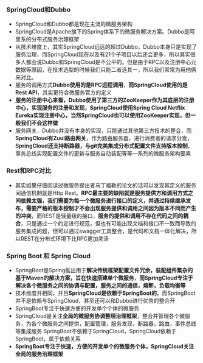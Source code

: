 ### SpringCloud和Dubbo

- SpringCloud和Dubbo都是现在主流的微服务架构
- SpringCloud是Apache旗下的Spring体系下的微服务解决方案。Dubbo是阿里系的分布式服务治理框架
- 从技术维度上，其实SpringCloud远远的超过Dubbo，Dubbo本身只是实现了服务治理，而SpringCloud现在以及有21个子项目以后还会更多，所以其实很多人都会说Dubbo和SpringCloud是不公平的。但是由于RPC以及注册中心元数据等原因，在技术选型的时候我们只能二者选其一，所以我们常常为用他俩来对比。
- 服务的调用方式**Dubbo使用的是RPC远程调用**，**而SpringCloud使用的是 Rest API**，其实更符合微服务官方的定义
- **服务的注册中心来看，Dubbo使用了第三方的ZooKeeper作为其底层的注册中心，实现服务的注册和发现，SpringCloud使用Spring Cloud Netflix Eureka实现注册中心，当然SpringCloud也可以使用ZooKeeper实现，但一般我们不会这样做**
- 服务网关，Dubbo并没有本身的实现，只能通过其他第三方技术的整合，而**SpringCloud有Zuul路由网关**，作为路由服务器，进行消费者的请求分发，**SpringCloud还支持断路器，与git完美集成分布式配置文件支持版本控制**，事务总线实现配置文件的更新与服务自动装配等等一系列的微服务架构要素

### Rest和RPC对比

- 其实如果仔细阅读过微服务提出者马丁福勒的论文的话可以发现其定义的服务间通信机制就是Http Rest。**RPC最主要的缺陷就是服务提供方和调用方式之间依赖太强，我们需要为每一个微服务进行接口的定义，并通过持续继承发布，需要严格的版本控制才不会出现服务提供和调用之间因为版本不同而产生的冲突**，而REST是轻量级的接口，**服务的提供和调用不存在代码之间的耦合**，只是通过一个约定进行规范，但也有可能出现文档和接口不一致而导致的服务集成问题，但可以通过swagger工具整合，是代码和文档一体化解决，所以REST在分布式环境下比RPC更加灵活

### Spring Boot 和 Spring Cloud

- SpringBoot是Spring推出用于**解决传统框架配置文件冗余，装配组件繁杂的基于Maven的解决方案，旨在快速搭建单个微服务**，**而SpringCloud专注于解决各个微服务之间的协调与配置，服务之间的通信，熔断，负载均衡等**
- 技术维度并相同，并且**SpringCloud是依赖于SpringBoot的**，而SpringBoot并不是依赖与SpringCloud，甚至还可以和Dubbo进行优秀的整合开
- SpringBoot专注于快速方便的开发单个个体的微服务
- SpringCloud是关注**全局的微服务协调整理治理框架**，整合并管理各个微服务，为各个微服务之间提供，配置管理，服务发现，断路器，路由，事件总线等集成服务
  SpringBoot不依赖于SpringCloud，SpringCloud依赖于SpringBoot，属于依赖关系
- **SpringBoot专注于快速，方便的开发单个的微服务个体，SpringCloud关注全局的服务治理框架**

